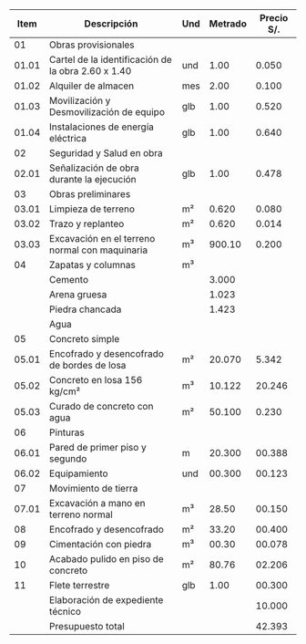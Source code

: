 | Item | Descripción                                       | Und | Metrado | Precio S/. |
|------|---------------------------------------------------|-----|---------|------------|
| 01   | Obras provisionales                                |     |         |            |
| 01.01| Cartel de la identificación de la obra 2.60 x 1.40 | und | 1.00    | 0.050      |
| 01.02| Alquiler de almacen                               | mes | 2.00    | 0.100      |
| 01.03| Movilización y Desmovilización de equipo           | glb | 1.00    | 0.520      |
| 01.04| Instalaciones de energía eléctrica                 | glb | 1.00    | 0.640      |
| 02   | Seguridad y Salud en obra                          |     |         |            |
| 02.01| Señalización de obra durante la ejecución          | glb | 1.00    | 0.478      |
| 03   | Obras preliminares                                 |     |         |            |
| 03.01| Limpieza de terreno                                | m²  | 0.620   | 0.080      |
| 03.02| Trazo y replanteo                                  | m²  | 0.620   | 0.014      |
| 03.03| Excavación en el terreno normal con maquinaria      | m³  | 900.10  | 0.200      |
| 04   | Zapatas y columnas                                 | m³  |         |            |
|      | Cemento                                            |     | 3.000   |            |
|      | Arena gruesa                                       |     | 1.023   |            |
|      | Piedra chancada                                    |     | 1.423   |            |
|      | Agua                                               |     |         |            |
| 05   | Concreto simple                                    |     |         |            |
| 05.01| Encofrado y desencofrado de bordes de losa         | m²  | 20.070  | 5.342      |
| 05.02| Concreto en losa 156 kg/cm²                        | m³  | 10.122  | 20.246     |
| 05.03| Curado de concreto con agua                        | m²  | 50.100  | 0.230      |
| 06   | Pinturas                                           |     |         |            |
| 06.01| Pared de primer piso y segundo                     | m   | 20.300  | 00.388     |
| 06.02| Equipamiento                                       | und | 00.300  | 00.123     |
| 07   | Movimiento de tierra                               |     |         |            |
| 07.01| Excavación a mano en terreno normal                | m³  | 28.50   | 00.150     |
| 08   | Encofrado y desencofrado                           | m²  | 33.20   | 00.400     |
| 09   | Cimentación con piedra                             | m³  | 00.30   | 00.078     |
| 10   | Acabado pulido en piso de concreto                | m²  | 80.76   | 02.206     |
| 11   | Flete terrestre                                    | glb | 1.00    | 00.300     |
|      | Elaboración de expediente técnico                   |     |         | 10.000     |
|      | Presupuesto total                                  |     |         | 42.393     |


<!---
rudy-junior/rudy-junior is a ✨ special ✨ repository because its `README.md` (this file) appears on your GitHub profile.
You can click the Preview link to take a look at your changes.
--->
